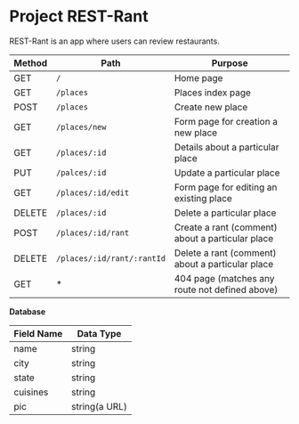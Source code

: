 # Project REST-Rant

REST-Rant is an app where users can review restaurants.

|Method |Path |Purpose |
|------|----|-------|
| GET | `/` | Home page|
| GET | `/places` | Places index page|
| POST | `/places` | Create new place|
| GET | `/places/new` | Form page for creation a new place|
| GET | `/places/:id` | Details about a particular place |
| PUT | `/palces/:id`| Update a particular place |
| GET | `/places/:id/edit` | Form page for editing an existing place |
| DELETE | `/places/:id` | Delete a particular place |
| POST | `/places/:id/rant` | Create a rant (comment) about a particular place |
| DELETE | `/places/:id/rant/:rantId` | Delete a rant (comment) about a particular place |
| GET | * | 404 page (matches any route not defined above)


**Database**

|Field Name|Data Type|
|------|-----|
|name|string|
|city| string|
|state|string|
|cuisines|string|
|pic|string(a URL)|